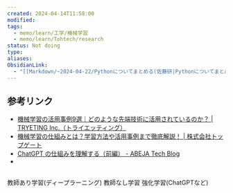 ```yaml
---
created: 2024-04-14T11:58:00
modified: 
tags:
  - memo/learn/工学/機械学習
  - memo/learn/Tohtech/research
status: Not doing
type: 
aliases: 
ObsidianLink:
  - "[[Markdown/~2024-04-22/Pythonについてまとめる(佐藤研|Pythonについてまとめる(佐藤研]]"
---
```


## 参考リンク
- [機械学習の活用事例9選｜どのような先端技術に活用されているのか？ | TRYETING Inc.（トライエッティング）](https://www.tryeting.jp/column/5224/)
- [機械学習の仕組みとは？学習方法や活用事例まで徹底解説！ | 株式会社トップゲート](https://www.topgate.co.jp/blog/techblog/13337)
- [ChatGPT の仕組みを理解する（前編） - ABEJA Tech Blog](https://tech-blog.abeja.asia/entry/chat-gpt-first-half-202307)
- 
## 
教師あり学習(ディープラーニング)
教師なし学習
強化学習(ChatGPTなど)
## 